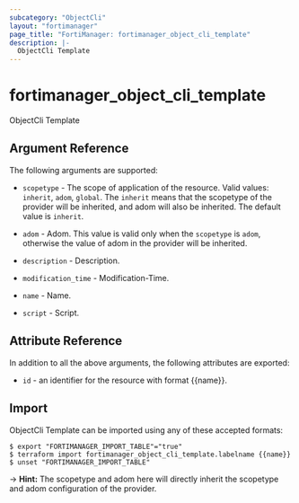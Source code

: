 ```yaml
---
subcategory: "ObjectCli"
layout: "fortimanager"
page_title: "FortiManager: fortimanager_object_cli_template"
description: |-
  ObjectCli Template
---
```


# fortimanager_object_cli_template
ObjectCli Template

## Argument Reference


The following arguments are supported:

* `scopetype` - The scope of application of the resource. Valid values: `inherit`, `adom`, `global`. The `inherit` means that the scopetype of the provider will be inherited, and adom will also be inherited. The default value is `inherit`.
* `adom` - Adom. This value is valid only when the `scopetype` is `adom`, otherwise the value of adom in the provider will be inherited.

* `description` - Description.
* `modification_time` - Modification-Time.
* `name` - Name.
* `script` - Script.


## Attribute Reference

In addition to all the above arguments, the following attributes are exported:
* `id` - an identifier for the resource with format {{name}}.

## Import

ObjectCli Template can be imported using any of these accepted formats:
```
$ export "FORTIMANAGER_IMPORT_TABLE"="true"
$ terraform import fortimanager_object_cli_template.labelname {{name}}
$ unset "FORTIMANAGER_IMPORT_TABLE"
```
-> **Hint:** The scopetype and adom here will directly inherit the scopetype and adom configuration of the provider.
